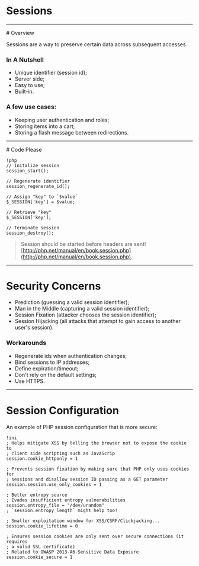 # Sessions

---

# Overview

Sessions are a way to preserve certain data across subsequent accesses.

### In A Nutshell

* Unique identifier (session id);
* Server side;
* Easy to use;
* Built-in.

### A few use cases:

* Keeping user authentication and roles;
* Storing items into a cart;
* Storing a flash message between redirections.

---

# Code Please

    !php
    // Initalize session
    session_start();

    // Regenerate identifier
    session_regenerate_id();

    // Assign "key" to `$value`
    $_SESSION['key'] = $value;

    // Retrieve "key"
    $_SESSION['key'];

    // Terminate session
    session_destroy();


> Session should be started before headers are sent!
> [http://php.net/manual/en/book.session.php](http://php.net/manual/en/book.session.php).

---

# Security Concerns

* Prediction (guessing a valid session identifier);
* Man in the Middle (capturing a valid session identifier);
* Session Fixation (attacker chooses the session identifier);
* Session Hijacking (all attacks that attempt to gain access to another user's
  session).

### Workarounds

* Regenerate ids when authentication changes;
* Bind sessions to IP addresses;
* Define expiration/timeout;
* Don't rely on the default settings;
* Use HTTPS.

---

# Session Configuration

An example of PHP session configuration that is more secure:

    !ini
    ; Helps mitigate XSS by telling the browser not to expose the cookie to
    ; client side scripting such as JavaScrip
    session.cookie_httponly = 1

    ; Prevents session fixation by making sure that PHP only uses cookies for
    ; sessions and disallow session ID passing as a GET parameter
    session.session.use_only_cookies = 1

    ; Better entropy source
    ; Evades insufficient entropy vulnerabilities
    session.entropy_file = "/dev/urandom"
    ; `session.entropy_length` might help too!

    ; Smaller exploitation window for XSS/CSRF/Clickjacking...
    session.cookie_lifetime = 0

    ; Ensures session cookies are only sent over secure connections (it requires
    ; a valid SSL certificate)
    ; Related to OWASP 2013-A6-Sensitive Data Exposure
    session.cookie_secure = 1
